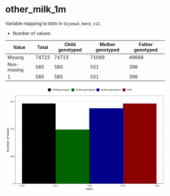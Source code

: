 # other_milk_1m
Variable mapping to `DD85` in `Skjema4_6mnd_v12`.
- Number of values:

| Value | Total | Child genotyped | Mother genotyped | Father genotyped |
| ----- | ----- | --------------- | ---------------- | ---------------- |
| Missing | 74723 | 74723 | 71099 | 49688 |
| Non-missing | 585 | 585 | 551 | 396 |
| 1 | 585 | 585 | 551 | 396 |



![](other_milk_1m_n.png)



